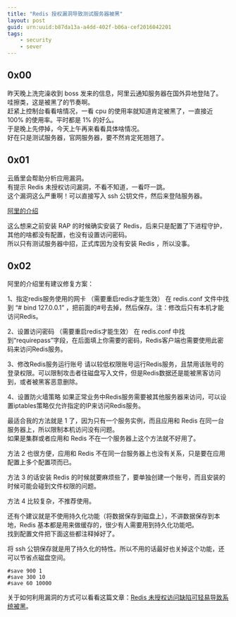 ```yaml
---
title: "Redis 授权漏洞导致测试服务器被黑"
layout: post
guid: urn:uuid:b87da13a-a4dd-402f-b06a-cef2016042201
tags:
    - security
    - sever
---
```


## 0x00
昨天晚上洗完澡收到 boss 发来的信息，阿里云通知服务器在国外异地登陆了。  
哇擦类，这是被黑了的节奏啊。  
赶紧上控制台看看啥情况，一看 cpu 的使用率就知道肯定被黑了，一直接近 100% 的使用率。平时都是 1% 的好么。  
于是晚上先停掉，今天上午再来看看具体啥情况。  
好在只是测试服务器，官网服务器，要不然肯定死翘翘了。

## 0x01
云盾里会帮助分析应用漏洞。  
有提示	Redis 未授权访问漏洞，不看不知道，一看吓一跳。  
这个漏洞这么严重啊！可以直接写入 ssh 公钥文件，然后来登陆服务器。  

[阿里的介绍](https://help.aliyun.com/knowledge_detail/5988808.html?spm=5176.2020520110.0.0.9hqtny)

这么想来之前安装 RAP 的时候确实安装了 Redis，后来只是配置了下进程守护，其他的啥都没有配置，也没有设置访问密码。  
所以只有测试服务器中招，正式库因为没有安装 Redis ，所以没事。


## 0x02

阿里的介绍里有建议修复方案：

1、指定redis服务使用的网卡 （需要重启redis才能生效）
在 redis.conf 文件中找到 “# bind 127.0.0.1” ，把前面的#号去掉，然后保存。注：修改后只有本机才能访问Redis。

2、设置访问密码 （需要重启redis才能生效）
在 redis.conf 中找到“requirepass”字段，在后面填上你需要的密码，Redis客户端也需要使用此密码来访问Redis服务。

3、修改Redis服务运行账号
请以较低权限账号运行Redis服务，且禁用该账号的登录权限。可以限制攻击者往磁盘写入文件，但是Redis数据还是能被黑客访问到，或者被黑客恶意删除。

4、设置防火墙策略
如果正常业务中Redis服务需要被其他服务器来访问，可以设置iptables策略仅允许指定的IP来访问Redis服务。

最适合我的方法就是 1 了，因为只有一个服务实例，而且应用和 Redis 在同一台服务器上，所以限制本机访问没有问题。  
如果是集群或者应用和 Redis 不在一个服务器上这个方法就不好用了。

方法 2 也很方便，应用和 Redis 不在同一台服务器上也没有关系，只是要在应用配置上多个配置项而已。

方法 3 的话安装 Redis 的时候就要麻烦些了，要单独创建一个账号，而且安装的时候可能会碰到文件权限的问题。

方法 4 比较复杂，不推荐使用。

还有个建议就是不使用持久化功能（将数据保存到磁盘上），不讲数据保存到本地，Redis 基本都是用来做缓存的，很少有人需要用到持久化功能吧。  
找到配置文件把下面这些都注释掉好了。  

将 ssh 公钥保存就是用了持久化的特性。所以不用的话最好也关掉这个功能，还可以节省点磁盘空间。

```
#save 900 1
#save 300 10
#save 60 10000
```

关于如何利用漏洞的方式可以看看这篇文章：[Redis 未授权访问缺陷可轻易导致系统被黑](https://www.seebug.org/vuldb/ssvid-89715)。
